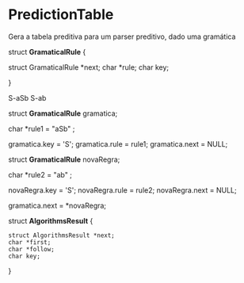 # PredictionTable
Gera a tabela preditiva para um parser preditivo, dado uma gramática

struct **GramaticalRule**
{

  struct GramaticalRule *next;
  char *rule;
  char key;
  
}

S-aSb
S-ab

struct **GramaticalRule** gramatica;

char *rule1 = "aSb" ;

gramatica.key = 'S';
gramatica.rule = rule1;
gramatica.next = NULL;

struct **GramaticalRule** novaRegra;

char *rule2 = "ab" ;

novaRegra.key = 'S';
novaRegra.rule = rule2;
novaRegra.next = NULL;

gramatica.next = *novaRegra;


struct **AlgorithmsResult**
{

	struct AlgorithmsResult *next;
	char *first;
	char *follow;
	char key;
	
}
